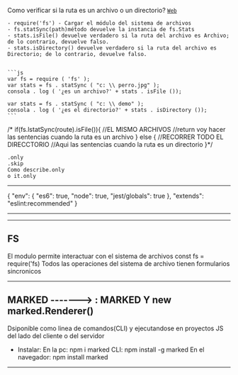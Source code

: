 Como verificar si la ruta es un archivo o un directorio?
    [`Web`](https://www.technicalkeeda.com/nodejs-tutorials/how-to-check-if-path-is-file-or-directory-using-nodejs)

    - require('fs') - Cargar el módulo del sistema de archivos
    - fs.statSync(path)método devuelve la instancia de fs.Stats
    - stats.isFile() devuelve verdadero si la ruta del archivo es Archivo; de lo contrario, devuelve falso.
    - stats.isDirectory() devuelve verdadero si la ruta del archivo es Directorio; de lo contrario, devuelve falso.

    
    ```js
    var fs = require ( 'fs' );
    var stats = fs . statSync ( "c: \\ perro.jpg" );
    consola . log ( '¿es un archivo?' + stats . isFile ()); 
 
    var stats = fs . statSync ( "c: \\ demo" );
    consola . log ( '¿es el directorio?' + stats . isDirectory ());
    ```

/*
    if(fs.lstatSync(route).isFile()){ //EL MISMO ARCHIVOS 
    //return  voy hacer las sentencias cuando la ruta es un archivo
    } else { //RECORRER TODO EL DIRECCTORIO 
    //Aqui las sentencias cuando la ruta es un directorio 
    }*/

    .only
    .skip
    Como describe.only
    o it.only
--------------------------------------------------------------------------------------

{
    "env": {
      "es6": true,
      "node": true,
      "jest/globals": true
    },
    "extends": "eslint:recommended"
  }

--------------------------------------------------------------------------------------

---
FS
---
El modulo permite interactuar con el sistema de archivos 
       const fs = require('fs)
Todos las operaciones del sistema de archivo tienen formularios sincronicos 

-------
MARKED    -------> : MARKED Y new marked.Renderer()
------
Dsiponible como linea de comandos(CLI) y ejecutandose en proyectos JS del lado del cliente o del servidor 

 * Instalar:
        En la pc: npm i marked
        CLI: npm install -g marked 
        En el navegador: npm install marked 

---------------------------------------------------------------------------------------------------------


